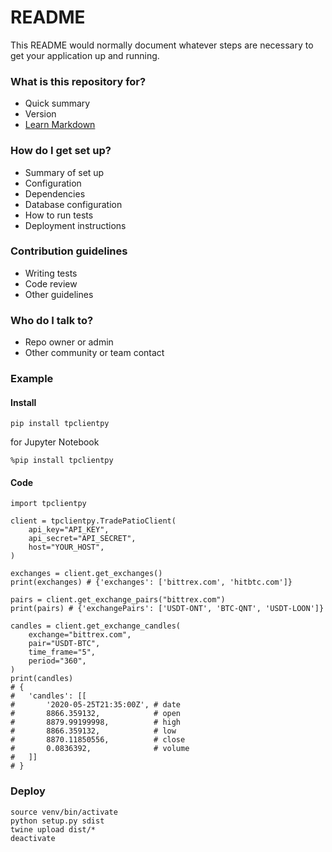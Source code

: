 # README #

This README would normally document whatever steps are necessary to get your application up and running.

### What is this repository for? ###

* Quick summary
* Version
* [Learn Markdown](https://bitbucket.org/tutorials/markdowndemo)

### How do I get set up? ###

* Summary of set up
* Configuration
* Dependencies
* Database configuration
* How to run tests
* Deployment instructions

### Contribution guidelines ###

* Writing tests
* Code review
* Other guidelines

### Who do I talk to? ###

* Repo owner or admin
* Other community or team contact

### Example ###
#### Install ####
```
pip install tpclientpy
```   
for Jupyter Notebook   
```
%pip install tpclientpy
```

#### Code ####
```
import tpclientpy

client = tpclientpy.TradePatioClient(
    api_key="API_KEY",
    api_secret="API_SECRET",
    host="YOUR_HOST",
)

exchanges = client.get_exchanges()
print(exchanges) # {'exchanges': ['bittrex.com', 'hitbtc.com']}

pairs = client.get_exchange_pairs("bittrex.com")
print(pairs) # {'exchangePairs': ['USDT-ONT', 'BTC-QNT', 'USDT-LOON']}

candles = client.get_exchange_candles(
    exchange="bittrex.com",
    pair="USDT-BTC",
    time_frame="5",
    period="360",
)
print(candles)
# {
#   'candles': [[
#       '2020-05-25T21:35:00Z', # date
#       8866.359132,            # open
#       8879.99199998,          # high
#       8866.359132,            # low
#       8870.11850556,          # close
#       0.0836392,              # volume
#   ]]
# }
```

### Deploy ###
```
source venv/bin/activate
python setup.py sdist
twine upload dist/*
deactivate
```
